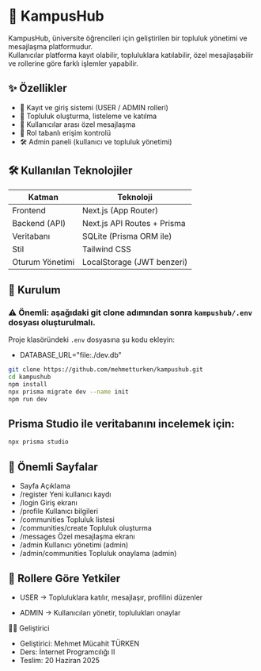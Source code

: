 # 🏫 KampusHub

KampusHub, üniversite öğrencileri için geliştirilen bir topluluk yönetimi ve mesajlaşma platformudur.  
Kullanıcılar platforma kayıt olabilir, topluluklara katılabilir, özel mesajlaşabilir ve rollerine göre farklı işlemler yapabilir.

## ✨ Özellikler

- 👤 Kayıt ve giriş sistemi (USER / ADMIN rolleri)
- 👥 Topluluk oluşturma, listeleme ve katılma
- 💬 Kullanıcılar arası özel mesajlaşma
- 🔐 Rol tabanlı erişim kontrolü
- 🛠️ Admin paneli (kullanıcı ve topluluk yönetimi)

## 🛠 Kullanılan Teknolojiler

| Katman         | Teknoloji           |
|----------------|---------------------|
| Frontend       | Next.js (App Router) |
| Backend (API)  | Next.js API Routes + Prisma |
| Veritabanı     | SQLite (Prisma ORM ile) |
| Stil           | Tailwind CSS        |
| Oturum Yönetimi | LocalStorage (JWT benzeri) |

## 🔧 Kurulum

### ⚠️ Önemli: aşağıdaki git clone adımından sonra `kampushub/.env` dosyası oluşturulmalı.

Proje klasöründeki `.env` dosyasına şu kodu ekleyin:
- DATABASE_URL="file:./dev.db"

```bash
git clone https://github.com/mehmetturken/kampushub.git
cd kampushub
npm install
npx prisma migrate dev --name init
npm run dev
```



## Prisma Studio ile veritabanını incelemek için:
```bash
npx prisma studio
```

## 📂 Önemli Sayfalar
- Sayfa	Açıklama
- /register	Yeni kullanıcı kaydı
- /login	Giriş ekranı
- /profile	Kullanıcı bilgileri
- /communities	Topluluk listesi
- /communities/create	Topluluk oluşturma
- /messages	Özel mesajlaşma ekranı
- /admin	Kullanıcı yönetimi (admin)
- /admin/communities	Topluluk onaylama (admin)

## 🔐 Rollere Göre Yetkiler
- USER → Topluluklara katılır, mesajlaşır, profilini düzenler

- ADMIN → Kullanıcıları yönetir, toplulukları onaylar

👨‍💻 Geliştirici

- Geliştirici: Mehmet Mücahit TÜRKEN
- Ders:  İnternet Programcılığı II
- Teslim: 20 Haziran 2025
